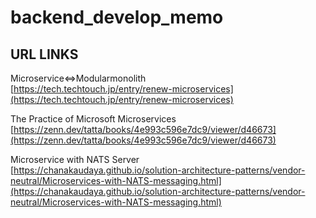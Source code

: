 # backend_develop_memo

## URL LINKS
Microservice⇔Modularmonolith<br>
[https://tech.techtouch.jp/entry/renew-microservices](https://tech.techtouch.jp/entry/renew-microservices)

The Practice of Microsoft Microservices<br>
[https://zenn.dev/tatta/books/4e993c596e7dc9/viewer/d46673](https://zenn.dev/tatta/books/4e993c596e7dc9/viewer/d46673)

Microservice with NATS Server<br>
[https://chanakaudaya.github.io/solution-architecture-patterns/vendor-neutral/Microservices-with-NATS-messaging.html](https://chanakaudaya.github.io/solution-architecture-patterns/vendor-neutral/Microservices-with-NATS-messaging.html)